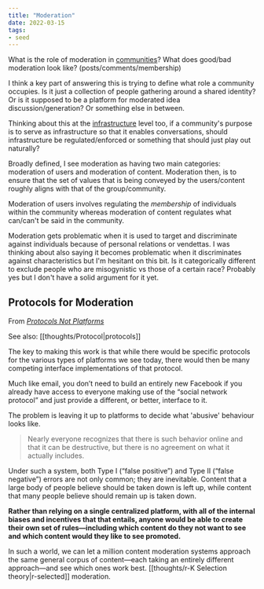 ```yaml
---
title: "Moderation"
date: 2022-03-15
tags:
- seed
---
```


What is the role of moderation in [communities](thoughts/communities.md)? What does good/bad moderation look like? (posts/comments/membership)

I think a key part of answering this is trying to define what role a community occupies. Is it just a collection of people gathering around a shared identity? Or is it supposed to be a platform for moderated idea discussion/generation? Or something else in between.

Thinking about this at the [infrastructure](/thoughts/infrastructure) level too, if a community's purpose is to serve as infrastructure so that it enables conversations, should infrastructure be regulated/enforced or something that should just play out naturally?

Broadly defined, I see moderation as having two main categories: moderation of users and moderation of content. Moderation then, is to ensure that the set of values that is being conveyed by the users/content roughly aligns with that of the group/community.

Moderation of users involves regulating the *membership* of individuals within the community whereas moderation of content regulates what can/can't be said in the community.

Moderation gets problematic when it is used to target and discriminate against individuals because of personal relations or vendettas. I was thinking about also saying it becomes problematic when it discriminates against characteristics but I'm hesitant on this bit. Is it categorically different to exclude people who are misogynistic vs those of a certain race? Probably yes but I don't have a solid argument for it yet.

## Protocols for Moderation
From *[Protocols Not Platforms](https://knightcolumbia.org/content/protocols-not-platforms-a-technological-approach-to-free-speech)*

See also: [[thoughts/Protocol|protocols]]

The key to making this work is that while there would be specific protocols for the various types of platforms we see today, there would then be many competing interface implementations of that protocol.

Much like email, you don’t need to build an entirely new Facebook if you already have access to everyone making use of the “social network protocol” and just provide a different, or better, interface to it.

The problem is leaving it up to platforms to decide what 'abusive' behaviour looks like.

> Nearly everyone recognizes that there is such behavior online and that it can be destructive, but there is no agreement on what it actually includes.

Under such a system, both Type I (“false positive”) and Type II (“false negative”) errors are not only common; they are inevitable. Content that a large body of people believe should be taken down is left up, while content that many people believe should remain up is taken down.

**Rather than relying on a single centralized platform, with all of the internal biases and incentives that that entails, anyone would be able to create their own set of rules—including which content do they not want to see and which content would they like to see promoted.** 

In such a world, we can let a million content moderation systems approach the same general corpus of content—each taking an entirely different approach—and see which ones work best. [[thoughts/r-K Selection theory|r-selected]] moderation.